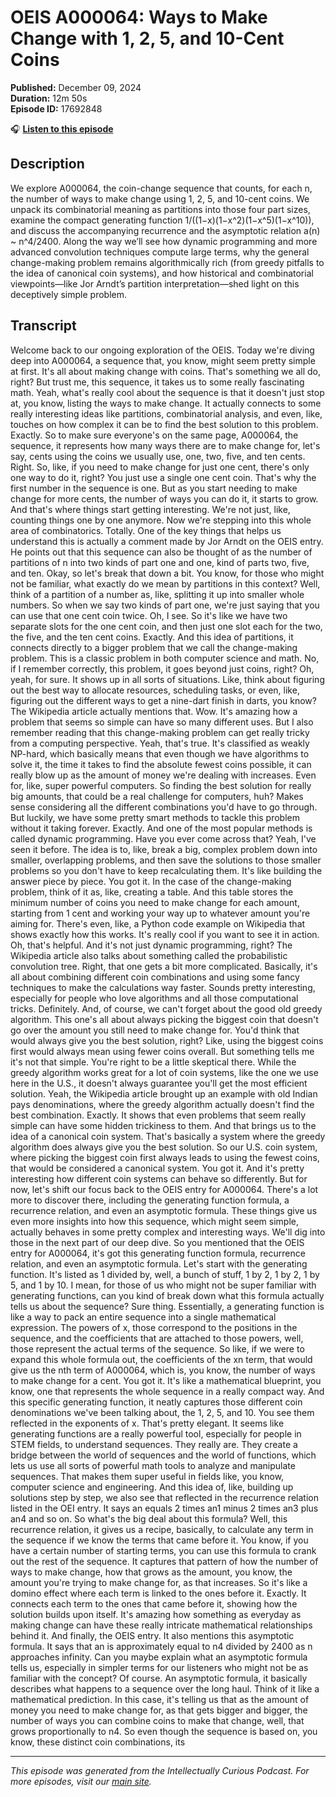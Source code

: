 # OEIS A000064: Ways to Make Change with 1, 2, 5, and 10-Cent Coins

**Published:** December 09, 2024  
**Duration:** 12m 50s  
**Episode ID:** 17692848

🎧 **[Listen to this episode](https://intellectuallycurious.buzzsprout.com/2529712/episodes/17692848-oeis-a000064-ways-to-make-change-with-1-2-5-and-10-cent-coins)**

## Description

We explore A000064, the coin-change sequence that counts, for each n, the number of ways to make change using 1, 2, 5, and 10-cent coins. We unpack its combinatorial meaning as partitions into those four part sizes, examine the compact generating function 1/((1−x)(1−x^2)(1−x^5)(1−x^10)), and discuss the accompanying recurrence and the asymptotic relation a(n) ~ n^4/2400. Along the way we’ll see how dynamic programming and more advanced convolution techniques compute large terms, why the general change-making problem remains algorithmically rich (from greedy pitfalls to the idea of canonical coin systems), and how historical and combinatorial viewpoints—like Jor Arndt’s partition interpretation—shed light on this deceptively simple problem.

## Transcript

Welcome back to our ongoing exploration of the OEIS. Today we're diving deep into A000064, a sequence that, you know, might seem pretty simple at first. It's all about making change with coins. That's something we all do, right? But trust me, this sequence, it takes us to some really fascinating math. Yeah, what's really cool about the sequence is that it doesn't just stop at, you know, listing the ways to make change. It actually connects to some really interesting ideas like partitions, combinatorial analysis, and even, like, touches on how complex it can be to find the best solution to this problem. Exactly. So to make sure everyone's on the same page, A000064, the sequence, it represents how many ways there are to make change for, let's say, cents using the coins we usually use, one, two, five, and ten cents. Right. So, like, if you need to make change for just one cent, there's only one way to do it, right? You just use a single one cent coin. That's why the first number in the sequence is one. But as you start needing to make change for more cents, the number of ways you can do it, it starts to grow. And that's where things start getting interesting. We're not just, like, counting things one by one anymore. Now we're stepping into this whole area of combinatorics. Totally. One of the key things that helps us understand this is actually a comment made by Jor Arndt on the OEIS entry. He points out that this sequence can also be thought of as the number of partitions of n into two kinds of part one and one, kind of parts two, five, and ten. Okay, so let's break that down a bit. You know, for those who might not be familiar, what exactly do we mean by partitions in this context? Well, think of a partition of a number as, like, splitting it up into smaller whole numbers. So when we say two kinds of part one, we're just saying that you can use that one cent coin twice. Oh, I see. So it's like we have two separate slots for the one cent coin, and then just one slot each for the two, the five, and the ten cent coins. Exactly. And this idea of partitions, it connects directly to a bigger problem that we call the change-making problem. This is a classic problem in both computer science and math. No, if I remember correctly, this problem, it goes beyond just coins, right? Oh, yeah, for sure. It shows up in all sorts of situations. Like, think about figuring out the best way to allocate resources, scheduling tasks, or even, like, figuring out the different ways to get a nine-dart finish in darts, you know? The Wikipedia article actually mentions that. Wow. It's amazing how a problem that seems so simple can have so many different uses. But I also remember reading that this change-making problem can get really tricky from a computing perspective. Yeah, that's true. It's classified as weakly NP-hard, which basically means that even though we have algorithms to solve it, the time it takes to find the absolute fewest coins possible, it can really blow up as the amount of money we're dealing with increases. Even for, like, super powerful computers. So finding the best solution for really big amounts, that could be a real challenge for computers, huh? Makes sense considering all the different combinations you'd have to go through. But luckily, we have some pretty smart methods to tackle this problem without it taking forever. Exactly. And one of the most popular methods is called dynamic programming. Have you ever come across that? Yeah, I've seen it before. The idea is to, like, break a big, complex problem down into smaller, overlapping problems, and then save the solutions to those smaller problems so you don't have to keep recalculating them. It's like building the answer piece by piece. You got it. In the case of the change-making problem, think of it as, like, creating a table. And this table stores the minimum number of coins you need to make change for each amount, starting from 1 cent and working your way up to whatever amount you're aiming for. There's even, like, a Python code example on Wikipedia that shows exactly how this works. It's really cool if you want to see it in action. Oh, that's helpful. And it's not just dynamic programming, right? The Wikipedia article also talks about something called the probabilistic convolution tree. Right, that one gets a bit more complicated. Basically, it's all about combining different coin combinations and using some fancy techniques to make the calculations way faster. Sounds pretty interesting, especially for people who love algorithms and all those computational tricks. Definitely. And, of course, we can't forget about the good old greedy algorithm. This one's all about always picking the biggest coin that doesn't go over the amount you still need to make change for. You'd think that would always give you the best solution, right? Like, using the biggest coins first would always mean using fewer coins overall. But something tells me it's not that simple. You're right to be a little skeptical there. While the greedy algorithm works great for a lot of coin systems, like the one we use here in the U.S., it doesn't always guarantee you'll get the most efficient solution. Yeah, the Wikipedia article brought up an example with old Indian pays denominations, where the greedy algorithm actually doesn't find the best combination. Exactly. It shows that even problems that seem really simple can have some hidden trickiness to them. And that brings us to the idea of a canonical coin system. That's basically a system where the greedy algorithm does always give you the best solution. So our U.S. coin system, where picking the biggest coin first always leads to using the fewest coins, that would be considered a canonical system. You got it. And it's pretty interesting how different coin systems can behave so differently. But for now, let's shift our focus back to the OEIS entry for A000064. There's a lot more to discover there, including the generating function formula, a recurrence relation, and even an asymptotic formula. These things give us even more insights into how this sequence, which might seem simple, actually behaves in some pretty complex and interesting ways. We'll dig into those in the next part of our deep dive. So you mentioned that the OEIS entry for A000064, it's got this generating function formula, recurrence relation, and even an asymptotic formula. Let's start with the generating function. It's listed as 1 divided by, well, a bunch of stuff, 1 by 2, 1 by 2, 1 by 5, and 1 by 10. I mean, for those of us who might not be super familiar with generating functions, can you kind of break down what this formula actually tells us about the sequence? Sure thing. Essentially, a generating function is like a way to pack an entire sequence into a single mathematical expression. The powers of x, those correspond to the positions in the sequence, and the coefficients that are attached to those powers, well, those represent the actual terms of the sequence. So like, if we were to expand this whole formula out, the coefficients of the xn term, that would give us the nth term of A000064, which is, you know, the number of ways to make change for a cent. You got it. It's like a mathematical blueprint, you know, one that represents the whole sequence in a really compact way. And this specific generating function, it neatly captures those different coin denominations we've been talking about, the 1, 2, 5, and 10. You see them reflected in the exponents of x. That's pretty elegant. It seems like generating functions are a really powerful tool, especially for people in STEM fields, to understand sequences. They really are. They create a bridge between the world of sequences and the world of functions, which lets us use all sorts of powerful math tools to analyze and manipulate sequences. That makes them super useful in fields like, you know, computer science and engineering. And this idea of, like, building up solutions step by step, we also see that reflected in the recurrence relation listed in the OEI entry. It says an equals 2 times an1 minus 2 times an3 plus an4 and so on. So what's the big deal about this formula? Well, this recurrence relation, it gives us a recipe, basically, to calculate any term in the sequence if we know the terms that came before it. You know, if you have a certain number of starting terms, you can use this formula to crank out the rest of the sequence. It captures that pattern of how the number of ways to make change, how that grows as the amount, you know, the amount you're trying to make change for, as that increases. So it's like a domino effect where each term is linked to the ones before it. Exactly. It connects each term to the ones that came before it, showing how the solution builds upon itself. It's amazing how something as everyday as making change can have these really intricate mathematical relationships behind it. And finally, the OEIS entry. It also mentions this asymptotic formula. It says that an is approximately equal to n4 divided by 2400 as n approaches infinity. Can you maybe explain what an asymptotic formula tells us, especially in simpler terms for our listeners who might not be as familiar with the concept? Of course. An asymptotic formula, it basically describes what happens to a sequence over the long haul. Think of it like a mathematical prediction. In this case, it's telling us that as the amount of money you need to make change for, as that gets bigger and bigger, the number of ways you can combine coins to make that change, well, that grows proportionally to n4. So even though the sequence is based on, you know, these distinct coin combinations, its

---
*This episode was generated from the Intellectually Curious Podcast. For more episodes, visit our [main site](https://intellectuallycurious.buzzsprout.com).*
